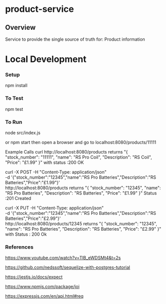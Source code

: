 # product-service

## Overview

Service to provide the single source of truth for:
Product information

# Local Development

### Setup
npm install

### To Test
npm test

### To Run
node src/index.js

or
npm start
then open a browser and go to localhost:8080/products/11111

Example Calls
curl http://localhost:8080/products
    returns "{
    "stock_number": "11111",
    "name": "RS Pro Coil",
    "Description": "RS Coil",
    "Price": "£1.99"
}"
with status :200 OK

curl -X POST -H "Content-Type: application/json" \
 -d '{"stock_number":"12345","name":"RS Pro Batteries","Description":"RS Batteries","Price":"£1.99"}' \
 http://localhost:8080/products
    returns "{
    "stock_number": "12345",
    "name": "RS Pro Batteries",
    "Description": "RS Batteries",
    "Price": "£1.99"
}" Status :201 Created

curl -X PUT -H "Content-Type: application/json" \
 -d '{"stock_number":"12345","name":"RS Pro Batteries","Description":"RS Batteries","Price":"£2.99"}' \
 http://localhost:8080/products/12345
    returns "{
    "stock_number": "12345",
    "name": "RS Pro Batteries",
    "Description": "RS Batteries",
    "Price": "£2.99"
}" with Status : 200 Ok

### References
https://www.youtube.com/watch?v=TlB_eWDSMt4&t=2s

https://github.com/nedssoft/sequelize-with-postgres-tutorial

https://jestjs.io/docs/expect

https://www.npmjs.com/package/joi

https://expressjs.com/en/api.html#req 
